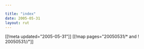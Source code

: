 ```yaml
---

title: "index"
date: 2005-05-31
layout: rut
---
```


[[!meta updated="2005-05-31"]]
[[!map pages="20050531/* and ! 20050531/*/*"]]
